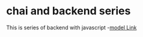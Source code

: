 # chai and backend series

This is series of backend with javascript
-[model Link](https://app.eraser.io/workspace/YtPqZ1VogxGy1jzIDkzj)